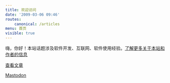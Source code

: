 ```yaml
---
title: 欢迎访问
date: '2009-03-06 09:46'
routes:
    canonical: /articles
menu: 首页
visible: true
---
```


嗨，你好！本站话题涉及软件开发、互联网、软件使用经验。[了解更多关于本站和作者的信息](https://dallas.lu/about/)

[查看文章](https://dallas.lu/archives/)

<a href="https://m.dallas.lu/@i" rel="me">Mastodon</a>
